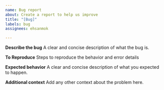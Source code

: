 ```yaml
---
name: Bug report
about: Create a report to help us improve
title: "[Bug]"
labels: bug
assignees: ehsanmok

---
```


**Describe the bug**
A clear and concise description of what the bug is.

**To Reproduce**
Steps to reproduce the behavior and error details

**Expected behavior**
A clear and concise description of what you expected to happen.

**Additional context**
Add any other context about the problem here.
